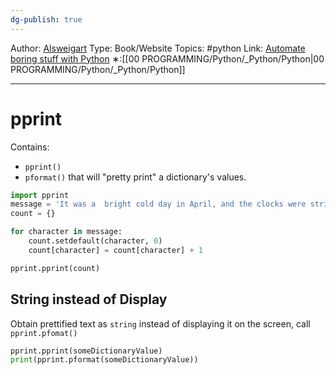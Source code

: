 ```yaml
---
dg-publish: true
---
```

Author: [Alsweigart](https://alsweigart.com/)
Type: Book/Website
Topics: #python 
Link: [Automate boring stuff with Python](https://automatetheboringstuff.com/)
∗:[[00 PROGRAMMING/Python/_Python/Python\|00 PROGRAMMING/Python/_Python/Python]] 

---
# pprint
Contains:
- `pprint()`
- `pformat()` 
that will "pretty print" a dictionary's values.

```python
import pprint
message = 'It was a  bright cold day in April, and the clocks were striking thirteen.'
count = {}

for character in message:
	count.setdefault(character, 0)
	count[character] = count[character] + 1

pprint.pprint(count)
```

## String instead of Display
Obtain prettified text as `string` instead of displaying it on the screen, call `pprint.pfomat()`
```python
pprint.pprint(someDictionaryValue)
print(pprint.pformat(someDictionaryValue))
```

